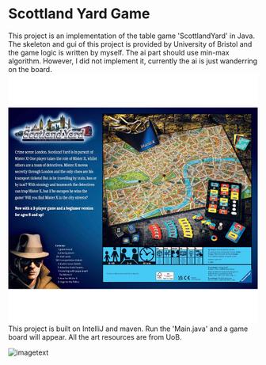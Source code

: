 # Scottland Yard Game

This project is an implementation of the table game 'ScottlandYard' in Java. The skeleton and gui of this project is provided by University of Bristol and the game logic is written by myself. The ai part should use min-max algorithm. However, I did not implement it, currently the ai is just wanderring on the board.
![imagetext](https://github.com/Meikong-Cui/ScottlandYardGame/blob/main/image/scott.jpg)
This project is built on IntelliJ and maven. Run the 'Main.java' and a game board will appear. All the art resources are from UoB.



![imagetext](https://github.com/Meikong-Cui/ScottlandYardGame/blob/main/cw-model/src/main/resources/map_large_waifu2x_2x.jpg)
